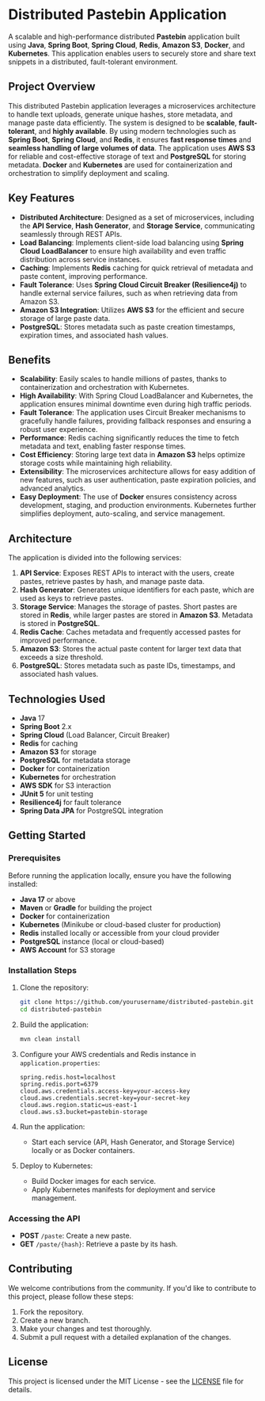 # Distributed Pastebin Application

A scalable and high-performance distributed **Pastebin** application built using **Java**, **Spring Boot**, **Spring Cloud**, **Redis**, **Amazon S3**, **Docker**, and **Kubernetes**. This application enables users to securely store and share text snippets in a distributed, fault-tolerant environment.

## Project Overview

This distributed Pastebin application leverages a microservices architecture to handle text uploads, generate unique hashes, store metadata, and manage paste data efficiently. The system is designed to be **scalable**, **fault-tolerant**, and **highly available**. By using modern technologies such as **Spring Boot**, **Spring Cloud**, and **Redis**, it ensures **fast response times** and **seamless handling of large volumes of data**. The application uses **AWS S3** for reliable and cost-effective storage of text and **PostgreSQL** for storing metadata. **Docker** and **Kubernetes** are used for containerization and orchestration to simplify deployment and scaling.

## Key Features

- **Distributed Architecture**: Designed as a set of microservices, including the **API Service**, **Hash Generator**, and **Storage Service**, communicating seamlessly through REST APIs.
- **Load Balancing**: Implements client-side load balancing using **Spring Cloud LoadBalancer** to ensure high availability and even traffic distribution across service instances.
- **Caching**: Implements **Redis** caching for quick retrieval of metadata and paste content, improving performance.
- **Fault Tolerance**: Uses **Spring Cloud Circuit Breaker (Resilience4j)** to handle external service failures, such as when retrieving data from Amazon S3.
- **Amazon S3 Integration**: Utilizes **AWS S3** for the efficient and secure storage of large paste data.
- **PostgreSQL**: Stores metadata such as paste creation timestamps, expiration times, and associated hash values.

## Benefits

- **Scalability**: Easily scales to handle millions of pastes, thanks to containerization and orchestration with Kubernetes.
- **High Availability**: With Spring Cloud LoadBalancer and Kubernetes, the application ensures minimal downtime even during high traffic periods.
- **Fault Tolerance**: The application uses Circuit Breaker mechanisms to gracefully handle failures, providing fallback responses and ensuring a robust user experience.
- **Performance**: Redis caching significantly reduces the time to fetch metadata and text, enabling faster response times.
- **Cost Efficiency**: Storing large text data in **Amazon S3** helps optimize storage costs while maintaining high reliability.
- **Extensibility**: The microservices architecture allows for easy addition of new features, such as user authentication, paste expiration policies, and advanced analytics.
- **Easy Deployment**: The use of **Docker** ensures consistency across development, staging, and production environments. Kubernetes further simplifies deployment, auto-scaling, and service management.

## Architecture

The application is divided into the following services:

1. **API Service**: Exposes REST APIs to interact with the users, create pastes, retrieve pastes by hash, and manage paste data.
2. **Hash Generator**: Generates unique identifiers for each paste, which are used as keys to retrieve pastes.
3. **Storage Service**: Manages the storage of pastes. Short pastes are stored in **Redis**, while larger pastes are stored in **Amazon S3**. Metadata is stored in **PostgreSQL**.
4. **Redis Cache**: Caches metadata and frequently accessed pastes for improved performance.
5. **Amazon S3**: Stores the actual paste content for larger text data that exceeds a size threshold.
6. **PostgreSQL**: Stores metadata such as paste IDs, timestamps, and associated hash values.

## Technologies Used

- **Java** 17
- **Spring Boot** 2.x
- **Spring Cloud** (Load Balancer, Circuit Breaker)
- **Redis** for caching
- **Amazon S3** for storage
- **PostgreSQL** for metadata storage
- **Docker** for containerization
- **Kubernetes** for orchestration
- **AWS SDK** for S3 interaction
- **JUnit 5** for unit testing
- **Resilience4j** for fault tolerance
- **Spring Data JPA** for PostgreSQL integration

## Getting Started

### Prerequisites

Before running the application locally, ensure you have the following installed:

- **Java 17** or above
- **Maven** or **Gradle** for building the project
- **Docker** for containerization
- **Kubernetes** (Minikube or cloud-based cluster for production)
- **Redis** installed locally or accessible from your cloud provider
- **PostgreSQL** instance (local or cloud-based)
- **AWS Account** for S3 storage

### Installation Steps

1. Clone the repository:
   ```bash
   git clone https://github.com/yourusername/distributed-pastebin.git
   cd distributed-pastebin
   ```

2. Build the application:
   ```bash
   mvn clean install
   ```

3. Configure your AWS credentials and Redis instance in `application.properties`:
   ```properties
   spring.redis.host=localhost
   spring.redis.port=6379
   cloud.aws.credentials.access-key=your-access-key
   cloud.aws.credentials.secret-key=your-secret-key
   cloud.aws.region.static=us-east-1
   cloud.aws.s3.bucket=pastebin-storage
   ```

4. Run the application:
   - Start each service (API, Hash Generator, and Storage Service) locally or as Docker containers.

5. Deploy to Kubernetes:
   - Build Docker images for each service.
   - Apply Kubernetes manifests for deployment and service management.

### Accessing the API

- **POST** `/paste`: Create a new paste.
- **GET** `/paste/{hash}`: Retrieve a paste by its hash.

## Contributing

We welcome contributions from the community. If you'd like to contribute to this project, please follow these steps:

1. Fork the repository.
2. Create a new branch.
3. Make your changes and test thoroughly.
4. Submit a pull request with a detailed explanation of the changes.

## License

This project is licensed under the MIT License - see the [LICENSE](LICENSE) file for details.
